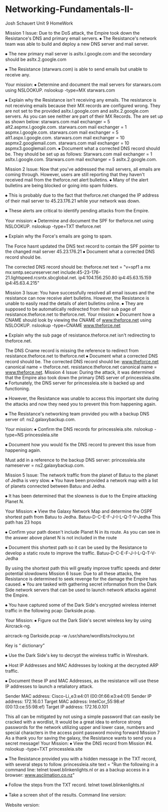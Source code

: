 # Networking-Fundamentals-II-

Josh Schauert Unit 9 HomeWork

Mission 1
Issue: Due to the DoS attack, the Empire took down the Resistance's DNS and primary email servers.
⦁	The Resistance's network team was able to build and deploy a new DNS server and mail server.

⦁	The new primary mail server is asltx.l.google.com and the secondary should be asltx.2.google.com

⦁	The Resistance (starwars.com) is able to send emails but unable to receive any.

Your mission:
⦁	Determine and document the mail servers for starwars.com using NSLOOKUP.
nslookup -type=MX starwars.com
 

⦁	Explain why the Resistance isn't receiving any emails.
The resistance is not receiving emails because their MX records are configured wrong. They are not set to the provided asltx.l.google.com and asltx.2.google.com servers. As you can see neither are part of their MX Records. The are set up as shown below:
starwars.com    mail exchanger = 5 alt2.aspmx.l.google.com.
starwars.com    mail exchanger = 1 aspmx.l.google.com.
starwars.com    mail exchanger = 5 alt1.aspx.l.google.com.
starwars.com    mail exchanger = 10 aspmx2.googlemail.com.
starwars.com    mail exchanger = 10 aspmx3.googlemail.com.
⦁	Document what a corrected DNS record should be.
They should be set up as follows:
Starwars.com mail exchanger = 1 asltx.l.google.com.
Starwars.com mail exchanger = 5 asltx.2.google.com.

Mission 2
Issue: Now that you've addressed the mail servers, all emails are coming through. However, users are still reporting that they haven't received mail from the theforce.net alert bulletins.
⦁	Many of the alert bulletins are being blocked or going into spam folders.

⦁	This is probably due to the fact that theforce.net changed the IP address of their mail server to 45.23.176.21 while your network was down.

⦁	These alerts are critical to identify pending attacks from the Empire.

Your mission:
⦁	Determine and document the SPF for theforce.net using NSLOOKUP.
nslookup -type=TXT theforce.net
 
⦁	Explain why the Force's emails are going to spam.

The Force hasnt updated the DNS text record to contain the SPF pointer to the changed mail server 45.23.176.21
⦁	Document what a corrected DNS record should be.

The corrected DNS record should be:
theforce.net    text = "v=spf1 a mx mx:smtp.secureserver.net include:45-23-176-21.lightspeed.rcsntx.sbcglobal.net. ip4:104.156.250.80 ip4:45.63.15.159 ip4:45.63.4.215"
 

                 
Mission 3
Issue: You have successfully resolved all email issues and the resistance can now receive alert bulletins. However, the Resistance is unable to easily read the details of alert bulletins online.
⦁	They are supposed to be automatically redirected from their sub page of resistance.theforce.net to theforce.net.
Your mission:
⦁	Document how a CNAME should look by viewing the CNAME of www.theforce.net using NSLOOKUP.
nslookup -type=CNAME www.theforce.net
 
⦁	Explain why the sub page of resistance.theforce.net isn't redirecting to theforce.net.

The DNS Cname record is missing the reference to redirect from resistance.theforce.net to theforce.net
⦁	Document what a corrected DNS record should be.
The corrected DNS record should be:
www.theforce.net canonical name = theforce.net. 
resistance.theforce.net canonical name = www.theforce.net.
Mission 4
Issue: During the attack, it was determined that the Empire also took down the primary DNS server of princessleia.site.
⦁	Fortunately, the DNS server for princessleia.site is backed up and functioning.

⦁	However, the Resistance was unable to access this important site during the attacks and now they need you to prevent this from happening again.

⦁	The Resistance's networking team provided you with a backup DNS server of: ns2.galaxybackup.com.

Your mission:
⦁	Confirm the DNS records for princessleia.site.
nslookup -type=NS princessleia.site
 
⦁	Document how you would fix the DNS record to prevent this issue from happening again.

Must add in a reference to the backup DNS server:
princessleia.site nameserver = ns2.galaxybackup.com.

Mission 5
Issue: The network traffic from the planet of Batuu to the planet of Jedha is very slow.
⦁	You have been provided a network map with a list of planets connected between Batuu and Jedha.

⦁	It has been determined that the slowness is due to the Empire attacking Planet N.

Your Mission:
⦁	View the Galaxy Network Map and determine the OSPF shortest path from Batuu to Jedha.
Batuu-D-C-E-F-J-I-L-Q-T-V-Jedha
This path has 23 hops

⦁	Confirm your path doesn't include Planet N in its route.
As you can see in the answer above planet N is not included in the route

⦁	Document this shortest path so it can be used by the Resistance to develop a static route to improve the traffic.
Batuu-D-C-E-F-J-I-L-Q-T-V-Jedha

By using the shortest path this will greatly improve traffic speeds and deter potential slowdowns
Mission 6
Issue: Due to all these attacks, the Resistance is determined to seek revenge for the damage the Empire has caused.
⦁	You are tasked with gathering secret information from the Dark Side network servers that can be used to launch network attacks against the Empire.

⦁	You have captured some of the Dark Side's encrypted wireless internet traffic in the following pcap: Darkside.pcap.

Your Mission:
⦁	Figure out the Dark Side's secret wireless key by using Aircrack-ng.

aircrack-ng Darkside.pcap -w /usr/share/wordlists/rockyou.txt
 
Key is “ dictionary”

⦁	Use the Dark Side's key to decrypt the wireless traffic in Wireshark.


⦁	Host IP Addresses and MAC Addresses by looking at the decrypted ARP traffic.
 

⦁	Document these IP and MAC Addresses, as the resistance will use these IP addresses to launch a retaliatory attack.

Sender MAC address: Cisco-Li_e3:e4:01 (00:0f:66:e3:e4:01)
Sender IP address: 172.16.0.1
Target MAC address: IntelCor_55:98:ef (00:13:ce:55:98:ef)
Target IP address: 172.16.0.101

This all can be mitigated by not using a simple password that can easily be cracked with a wordlist, It would be a great idea to enforce strong passwords for the network utilizing upper and lower case, numbers and special characters in the access point password moving forward
Mission 7
As a thank you for saving the galaxy, the Resistance wants to send you a secret message!
Your Mission:
⦁	View the DNS record from Mission #4.
nslookup -type=TXT princessleia.site

⦁	The Resistance provided you with a hidden message in the TXT record, with several steps to follow. 
princessleia.site    text = "Run the following in a command line: telnet towel.blinkenlights.nl or as a backup access in a browser: www.asciimation.co.nz"

⦁	Follow the steps from the TXT record.
telnet towel.blinkenlights.nl


⦁	Take a screen shot of the results.
Command line version:
 
Website version:
 

